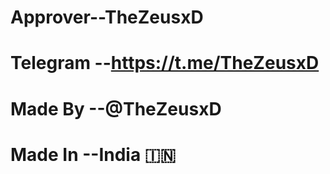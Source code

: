 # Approver--TheZeusxD
# Telegram --https://t.me/TheZeusxD
# Made By --@TheZeusxD
# Made In --India 🇮🇳
